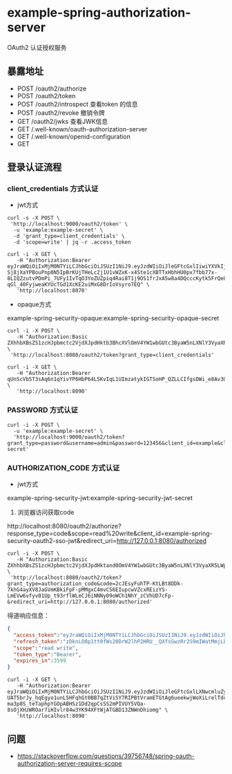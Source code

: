 # example-spring-authorization-server
OAuth2 认证授权服务



## 暴露地址


- POST /oauth2/authorize
- POST /oauth2/token
- POST /oauth2/introspect 查看token 的信息
- POST /oauth2/revoke 撤销令牌
- GET /oauth2/jwks 查看JWK信息
- GET /.well-known/oauth-authorization-server
- GET /.well-known/openid-configuration
- GET 

## 登录认证流程


### client_credentials 方式认证

- jwt方式

```shell
curl -s -X POST \
 'http://localhost:9000/oauth2/token' \
  -u 'example:example-secret' \
  -d 'grant_type=client_credentials' \
  -d 'scope=write' | jq -r .access_token
```


```shell
curl -i -X GET \
   -H "Authorization:Bearer eyJraWQiOiIxMjM0NTYiLCJhbGciOiJSUzI1NiJ9.eyJzdWIiOiJleGFtcGxlIiwiYXVkIjoiZXhhbXBsZSIsIm5iZiI6MTY3MTI5MTc5NSwic2NvcGUiOlsid3JpdGUiXSwiaXNzIjoiaHR0cDovL2xvY2FsaG9zdDo5MDAwIiwiZXhwIjoxNjcxMzEzMzk1LCJpYXQiOjE2NzEyOTE3OTV9.O0UaUdxjwUaMS_okeXM-Sj8jXaYPBouPnp0N5IpBrKUjTHeLc2j1U1vWZxK-x4Ste1cXBTTxHbhHU0px7fbb77x-8LIQZzutvPDmPi_7UFy1IvTqO3YoZUZpiq4Rai8T1j9OS1frJxA5w8a4DQcccKytk5FrQe8BaH2QkEDV3pJfTpBbmtJIsO9Jd0o0_BzwORHsglXWKsrebAH5I9TJRYBj2Zmaj3zNkmLSJhnVcr2Q9iBCtN3rjfz34xUrNfl2jScRFVUNBk1taA4ugtFBhSoPWEYHkZI6PZBifSfgAM-qGl_40FyjweaKYUcTGd1XcKE2uiMxG8DrIoVsyro7EQ" \
   'http://localhost:8070'
```

- opaque方式

example-spring-security-opaque:example-spring-security-opaque-secret

```shell
curl -i -X POST \
   -H "Authorization:Basic ZXhhbXBsZS1zcHJpbmctc2VjdXJpdHktb3BhcXVlOmV4YW1wbGUtc3ByaW5nLXNlY3VyaXR5LW9wYXF1ZS1zZWNyZXQ=" \
 'http://localhost:8080/oauth2/token?grant_type=client_credentials'
```

```shell
curl -i -X GET \
   -H "Authorization:Bearer qUnScVb5T3sAq6n1qYivYP6HbP64L5KvIqL1UImzatykIGTSoHP_QZLLCIfgsDWi_e8Av3OyId6EiP0hAPsgU1WMRRZksG2caEDCrB79hSOiqbWVEgSy63trdwsFa6ZO" \
   'http://localhost:8090'
```


### PASSWORD 方式认证


```shell
curl -i -X POST \
  -u 'example:example-secret' \
  'http://localhost:9000/oauth2/token?grant_type=password&username=admin&password=123456&client_id=example&client_secret=example-secret'
```


### AUTHORIZATION_CODE 方式认证


- jwt方式

example-spring-security-jwt:example-spring-security-jwt-secret

1. 浏览器访问获取code

http://localhost:8080/oauth2/authorize?response_type=code&scope=read%20write&client_id=example-spring-security-oauth2-sso-jwt&redirect_uri=http://127.0.0.1:8080/authorized

```shell
curl -i -X POST \
   -H "Authorization:Basic ZXhhbXBsZS1zcHJpbmctc2VjdXJpdHktand0OmV4YW1wbGUtc3ByaW5nLXNlY3VyaXR5LWp3dC1zZWNyZXQ=" \
 'http://localhost:8080/oauth2/token?grant_type=authorization_code&code=2cJEsyFuhTP-KtLBt8DDk-7khG4ayXV8JaGVmKBkiFpF-pMMgxC4mvCS6EIupcwVZcxREizYS-LmEVw6vfyv01Up_t93rflWLeCJ6iNNNy09oWCh1NhY_zCVhUD7cFp-&redirect_uri=http://127.0.0.1:8080/authorized'

```

得道响应信息：

```json
{
  "access_token":"eyJraWQiOiIxMjM0NTYiLCJhbGciOiJSUzI1NiJ9.eyJzdWIiOiJhZG1pbiIsImF1ZCI6ImV4YW1wbGUtc3ByaW5nLXNlY3VyaXR5LWp3dCIsIm5iZiI6MTY2MzY2MjEwMiwic2NvcGUiOlsicmVhZCIsIndyaXRlIl0sImlzcyI6Imh0dHA6XC9cL2xvY2FsaG9zdDo4MDgwXC8iLCJleHAiOjE2NjM2NjU3MDIsImlhdCI6MTY2MzY2MjEwMn0.VSX1_QgEgNvJC2pcoyNandIe6avgdflwpo8UF6QEEFiztoInxFDXTCAhBij7xux-o4f7RmiDdZ9MyL0uIQ2XNEf2DrIo8GGsCHGr19FiFs1jv8uiURXVlDm4_RMCohwqSM_r5dfRSyQZRW3875KzZdkSUydCwr-GuZZKybK-hCqM_XUNoNdu3SSN-1G5ExgsssIhFhDgHhZlNwnNQS06D6Y_N8UjAWVj-u-gIteKx1BgCGJLMzP5KPuot1AN2FhLytCGBRAKaTNvxcDqg_iDgf-iRiUAyDdWCMQeZxtHthFCph5gvDPABDmkNT-yYPlE5qTtPKCd6R0Jl_nRPKpgVw",
  "refresh_token":"zDknLO0p1tt0fWs20DrW2lhP2HRU__QXfsGwzRr2S9mIWatMmjLbeFLq_0H5k5jsyU-la8a-MY_idTBIbQ9VxIprKWHBwkAb4IHHVCNzipol3WCw8DrfU_ulpaiwlbPM",
  "scope":"read write",
  "token_type":"Bearer",
  "expires_in":3599
}
```

```shell
curl -i -X GET \
   -H "Authorization:Bearer eyJraWQiOiIxMjM0NTYiLCJhbGciOiJSUzI1NiJ9.eyJzdWIiOiJleGFtcGxlLXNwcmluZy1zZWN1cml0eS1qd3QiLCJhdWQiOiJleGFtcGxlLXNwcmluZy1zZWN1cml0eS1qd3QiLCJuYmYiOjE2NjM2NTYwODMsInNjb3BlIjpbInJlYWQiLCJvcGVuaWQiLCJ3cml0ZSJdLCJpc3MiOiJodHRwOlwvXC9sb2NhbGhvc3Q6ODA4MFwvIiwiZXhwIjoxNjYzNjU5NjgzLCJpYXQiOjE2NjM2NTYwODN9.H1vxnuWx_JYGUwD9MbH5zrhNvReroJCmvzRDfw6HRpqXAfBFhpPitHlnaG07I29eInXkjBDe6s5B6FEi1m2PRTD-UAT5brJy_hqEgyo1unL5HFqhGt0BB7qZtViSY7RIPBtVramETGtAg6ueekwjWoXiLrelTdcFJ7I3codXxi1sjbgGRtqr5LnUcnGtp_lHhOk4n06IvVGoPisWo3H7PtuKU3HGzoJR8RGKSwUmRDmqkF1VRAZder_-ma3p8S_teTaphpYGOpABHSz1Dd2qpCsSS2mPIVUY5VQa-8sOjXHzWROar7iHIvlr84w3YK94XFtWjATGBD13ZNWnDhiomg" \
   'http://localhost:8090'
```

## 问题

- https://stackoverflow.com/questions/39756748/spring-oauth-authorization-server-requires-scope
